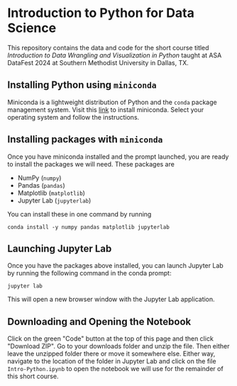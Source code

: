 # Introduction to Python for Data Science

This repository contains the data and code for the short course titled *Introduction to Data Wrangling and Visualization in Python* taught at ASA DataFest 2024 at Southern Methodist University in Dallas, TX.

## Installing Python using `miniconda`

Miniconda is a lightweight distribution of Python and the `conda` package management system. Visit this [link](https://docs.anaconda.com/free/miniconda/miniconda-install/) to install miniconda. Select your operating system and follow the instructions.

## Installing packages with `miniconda`

Once you have miniconda installed and the prompt launched, you are ready to install the packages we will need. These packages are 

* NumPy (`numpy`)
* Pandas (`pandas`)
* Matplotlib (`matplotlib`)
* Jupyter Lab (`jupyterlab`)

You can install these in one command by running

```{bash}
conda install -y numpy pandas matplotlib jupyterlab
```

## Launching Jupyter Lab

Once you have the packages above installed, you can launch Jupyter Lab by running the following command in the conda prompt:

```{bash}
jupyter lab
```

This will open a new browser window with the Jupyter Lab application.

## Downloading and Opening the Notebook 

Click on the green "Code" button at the top of this page and then click "Download ZIP". Go to your downloads folder and unzip the file. Then either leave the unzipped folder there or move it somewhere else. Either way, navigate to the location of the folder in Jupyter Lab and click on the file `Intro-Python.ipynb` to open the notebook we will use for the remainder of this short course.
